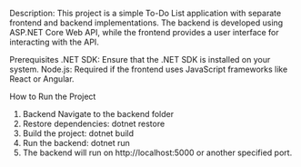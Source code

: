 Description:
This project is a simple To-Do List application with separate frontend and backend implementations. The backend is developed using ASP.NET Core Web API, while the frontend provides a user interface for interacting with the API.


Prerequisites
.NET SDK: Ensure that the .NET SDK is installed on your system. 
Node.js: Required if the frontend uses JavaScript frameworks like React or Angular.


How to Run the Project
1. Backend
Navigate to the backend folder
2. Restore dependencies:
dotnet restore
3. Build the project:
dotnet build
4. Run the backend:
dotnet run
5. The backend will run on http://localhost:5000 or another specified port.